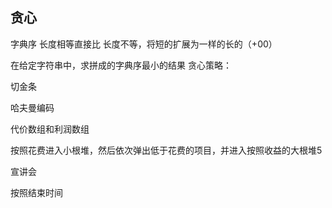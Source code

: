 ## 贪心

字典序  长度相等直接比  长度不等，将短的扩展为一样的长的（+00）

在给定字符串中，求拼成的字典序最小的结果
贪心策略：



切金条

哈夫曼编码



代价数组和利润数组

按照花费进入小根堆，然后依次弹出低于花费的项目，并进入按照收益的大根堆5



宣讲会 

按照结束时间